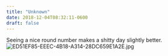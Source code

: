 ```yaml
---
title: "Unknown"
date: 2018-12-04T08:32:11-0600
draft: false
---
```


Seeing a nice round number makes a shitty day slightly better. ![ED51EF85-EEEC-4B18-A314-28DC659E1A2E.jpg](http://ianwhitney.micro.blog/uploads/2018/3de35fb345.jpg)
